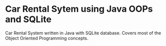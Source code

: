 Car Rental Sytem using Java OOPs and SQLite
===========================================

Car Rental System written in Java with SQLite database.  Covers most of the Object Oriented Programming concepts.
